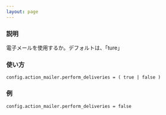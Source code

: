 ```yaml
---
layout: page
---
```

### 説明
電子メールを使用するか。デフォルトは、「ture」

### 使い方
    config.action_mailer.perform_deliveries = ( true | false )

### 例
    config.action_mailer.perform_deliveries = false
